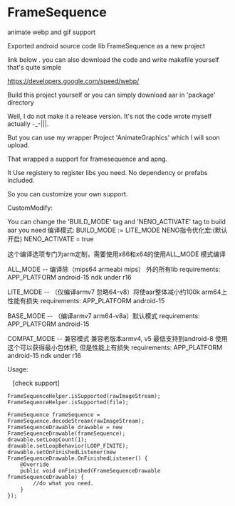 # FrameSequence
animate webp and gif support 

Exported android source code lib FrameSequence as a new project

link below . you can also download the code and write makefile yourself that's quite simple

https://developers.google.com/speed/webp/

Build this project yourself or you can simply download aar in 'package' directory

Well, I do not make it a release version. It's not the code wrote myself actually -_-|||.

But you can use my wrapper Project 'AnimateGraphics' which I will soon upload.

That wrapped a support for framesequence and apng. 

It Use registery to register libs you need. No dependency or prefabs included.

So you can customize your own support.

CustomModify:

You can change the 'BUILD_MODE' tag and 'NENO_ACTIVATE' tag to build aar you need
编译模式:
BUILD_MODE := LITE_MODE
NENO指令优化宏:(默认开启)
NENO_ACTIVATE = true

这个编译选项专门为arm定制，需要使用x86和x64的使用ALL_MODE 模式编译

ALL_MODE     -- 编译除（mips64 armeabi mips） 外的所有lib
  requirements:
   APP_PLATFORM android-15
   ndk under r16

LITE_MODE    -- （仅编译armv7 忽略64-v8）将使aar整体减小约100k arm64上性能有损失
  requirements:
   APP_PLATFORM android-15

BASE_MODE    -- （编译armv7 arm64-v8a）默认模式
  requirements:
   APP_PLATFORM android-15

COMPAT_MODE  -- 兼容模式 兼容老版本armv4, v5 最低支持到android-8 使用这个可以获得最小包体积, 但是性能上有损失
  requirements:
   APP_PLATFORM android-15
   ndk under r16

Usage:

    [check support]
    
    FrameSequenceHelper.isSupported(rawImageStream);
    FrameSequenceHelper.isSupported(file);
      
    FrameSequence frameSequence = FrameSequence.decodeStream(rawImageStream);
    FrameSequenceDrawable drawable = new FrameSequenceDrawable(frameSequence);
    drawable.setLoopCount(1);
    drawable.setLoopBehavior(LOOP_FINITE);
    drawable.setOnFinishedListener(new FrameSequenceDrawable.OnFinishedListener() {
        @Override
        public void onFinished(FrameSequenceDrawable frameSequenceDrawable) {
            //do what you need.
        }
    });







